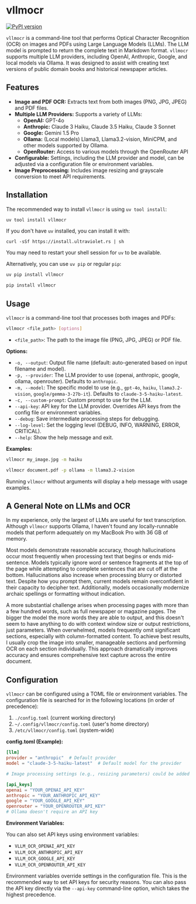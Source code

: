 # vllmocr

[![PyPI version](https://badge.fury.io/py/vllmocr.svg)](https://badge.fury.io/py/vllmocr)

`vllmocr` is a command-line tool that performs Optical Character Recognition (OCR) on images and PDFs using Large Language Models (LLMs). The LLM model is prompted to return the complete text in Markdown format. `vllmocr` supports multiple LLM providers, including OpenAI, Anthropic, Google, and local models via Ollama. It was designed to assist with creating text versions of public domain books and historical newspaper articles.

## Features

*   **Image and PDF OCR:** Extracts text from both images (PNG, JPG, JPEG) and PDF files.
*   **Multiple LLM Providers:**  Supports a variety of LLMs:
    *   **OpenAI:**  GPT-4o
    *   **Anthropic:** Claude 3 Haiku, Claude 3.5 Haiku, Claude 3 Sonnet
    *   **Google:** Gemini 1.5 Pro
    *   **Ollama:**  (Local models) Llama3, Llama3.2-vision, MiniCPM, and other models supported by Ollama.
    *   **OpenRouter:** Access to various models through the OpenRouter API
*   **Configurable:**  Settings, including the LLM provider and model, can be adjusted via a configuration file or environment variables.
*   **Image Preprocessing:** Includes image resizing and grayscale conversion to meet API requirements.

## Installation

The recommended way to install `vllmocr` is using `uv tool install`:

```bash
uv tool install vllmocr
```

If you don't have `uv` installed, you can install it with:
```
curl -sSf https://install.ultraviolet.rs | sh
```
You may need to restart your shell session for `uv` to be available.

Alternatively, you can use `uv pip` or regular `pip`:

```bash
uv pip install vllmocr
```

```bash
pip install vllmocr
```

## Usage

`vllmocr` is a command-line tool that processes both images and PDFs:

```bash
vllmocr <file_path> [options]
```

*   `<file_path>`:  The path to the image file (PNG, JPG, JPEG) or PDF file.

**Options:**

*   `-o, --output`: Output file name (default: auto-generated based on input filename and model).
*   `-p, --provider`: The LLM provider to use (openai, anthropic, google, ollama, openrouter). Defaults to `anthropic`.
*   `-m, --model`: The specific model to use (e.g., `gpt-4o`, `haiku`, `llama3.2-vision`, `google/gemma-3-27b-it`). Defaults to `claude-3-5-haiku-latest`.
*   `-c, --custom-prompt`: Custom prompt to use for the LLM.
*   `--api-key`: API key for the LLM provider. Overrides API keys from the config file or environment variables.
*   `--debug`: Save intermediate processing steps for debugging.
*   `--log-level`: Set the logging level (DEBUG, INFO, WARNING, ERROR, CRITICAL).
*   `--help`: Show the help message and exit.

**Examples:**

```bash
vllmocr my_image.jpg -m haiku
```

```bash
vllmocr document.pdf -p ollama -m llama3.2-vision
```

Running `vllmocr` without arguments will display a help message with usage examples.

## A General Note on LLMs and OCR

In my experience, only the largest of LLMs are useful for text transcription. Although `vllmocr` supports Ollama, I haven't found any locally-runnable models that perform adequately on my MacBook Pro with 36 GB of memory. 

Most models demonstrate reasonable accuracy, though hallucinations occur most frequently when processing text that begins or ends mid-sentence. Models typically ignore word or sentence fragments at the top of the page while attempting to complete sentences that are cut off at the bottom. Hallucinations also increase when processing blurry or distorted text. Despite how you prompt them, current models remain overconfident in their capacity to decipher text. Additionally, models occasionally modernize archaic spellings or formatting without indication.

A more substantial challenge arises when processing pages with more than a few hundred words, such as full newspaper or magazine pages. The bigger the model the more words they are able to output, and this doesn't seem to have anything to do with context window size or output restrictions, just parameters. When overwhelmed, models frequently omit significant sections, especially with column-formatted content. To achieve best results, I usually crop the image into smaller, manageable sections and performing OCR on each section individually. This approach dramatically improves accuracy and ensures comprehensive text capture across the entire document.


## Configuration

`vllmocr` can be configured using a TOML file or environment variables. The configuration file is searched for in the following locations (in order of precedence):

1.  `./config.toml` (current working directory)
2.  `~/.config/vllmocr/config.toml` (user's home directory)
3.  `/etc/vllmocr/config.toml` (system-wide)

**config.toml (Example):**

```toml
[llm]
provider = "anthropic"  # Default provider
model = "claude-3-5-haiku-latest"  # Default model for the provider

# Image processing settings (e.g., resizing parameters) could be added here if needed in the future.

[api_keys]
openai = "YOUR_OPENAI_API_KEY"
anthropic = "YOUR_ANTHROPIC_API_KEY"
google = "YOUR_GOOGLE_API_KEY"
openrouter = "YOUR_OPENROUTER_API_KEY"
# Ollama doesn't require an API key
```

**Environment Variables:**

You can also set API keys using environment variables:

*   `VLLM_OCR_OPENAI_API_KEY`
*   `VLLM_OCR_ANTHROPIC_API_KEY`
*   `VLLM_OCR_GOOGLE_API_KEY`
*   `VLLM_OCR_OPENROUTER_API_KEY`

Environment variables override settings in the configuration file. This is the recommended way to set API keys for security reasons. You can also pass the API key directly via the `--api-key` command-line option, which takes the highest precedence.
